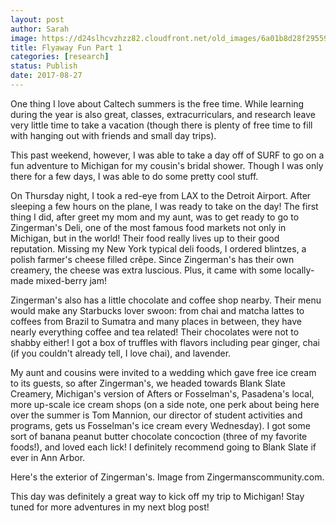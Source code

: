 ```yaml
---
layout: post
author: Sarah
image: https://d24slhcvzhzz82.cloudfront.net/old_images/6a01b8d28f2955970c01b7c9148ee5970b-pi.jpg
title: Flyaway Fun Part 1
categories: [research]
status: Publish
date: 2017-08-27
---
```



One thing I love about Caltech summers is the free time. While learning during the year is also great, classes, extracurriculars, and research leave very little time to take a vacation (though there is plenty of free time to fill with hanging out with friends and small day trips).

This past weekend, however, I was able to take a day off of SURF to go on a fun adventure to Michigan for my cousin's bridal shower. Though I was only there for a few days, I was able to do some pretty cool stuff.

On Thursday night, I took a red-eye from LAX to the Detroit Airport. After sleeping a few hours on the plane, I was ready to take on the day! The first thing I did, after greet my mom and my aunt, was to get ready to go to Zingerman's Deli, one of the most famous food markets not only in Michigan, but in the world! Their food really lives up to their good reputation. Missing my New York typical deli foods, I ordered blintzes, a polish farmer's cheese filled crêpe. Since Zingerman's has their own creamery, the cheese was extra luscious. Plus, it came with some locally-made mixed-berry jam!

Zingerman's also has a little chocolate and coffee shop nearby. Their menu would make any Starbucks lover swoon: from chai and matcha lattes to coffees from Brazil to Sumatra and many places in between, they have nearly everything coffee and tea related! Their chocolates were not to shabby either! I got a box of truffles with flavors including pear ginger, chai (if you couldn't already tell, I love chai), and lavender.

My aunt and cousins were invited to a wedding which gave free ice cream to its guests, so after Zingerman's, we headed towards Blank Slate Creamery, Michigan's version of Afters or Fosselman's, Pasadena's local, more up-scale ice cream shops (on a side note, one perk about being here over the summer is Tom Mannion, our director of student activities and programs, gets us Fosselman's ice cream every Wednesday). I got some sort of banana peanut butter chocolate concoction (three of my favorite foods!), and loved each lick! I definitely recommend going to Blank Slate if ever in Ann Arbor.

<div class="photo-caption caption-xid-6a01b8d28f2955970c01b7c9148ee5970b" id="caption-xid-6a01b8d28f2955970c01b7c9148ee5970b">Here's the exterior of Zingerman's. Image from Zingermanscommunity.com.

This day was definitely a great way to kick off my trip to Michigan! Stay tuned for more adventures in my next blog post!

